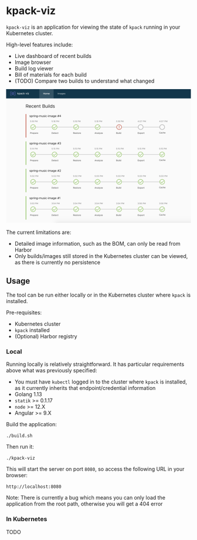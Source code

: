 # kpack-viz

`kpack-viz` is an application for viewing the state of `kpack` running in your Kubernetes cluster.

High-level features include:
- Live dashboard of recent builds
- Image browser
- Build log viewer
- Bill of materials for each build
- (TODO) Compare two builds to understand what changed

![screenshot](docs/screenshot.png)

The current limitations are:
- Detailed image information, such as the BOM, can only be read from Harbor
- Only builds/images still stored in the Kubernetes cluster can be viewed, as there is currently no persistence

## Usage

The tool can be run either locally or in the Kubernetes cluster where `kpack` is installed.

Pre-requisites:
- Kubernetes cluster
- `kpack` installed
- (Optional) Harbor registry

### Local

Running locally is relatively straightforward. It has particular requirements above what was previously specified:
- You must have `kubectl` logged in to the cluster where `kpack` is installed, as it currently inherits that endpoint/credential information
- Golang 1.13
- `statik` >= 0.1.17
- `node` >= 12.X
- Angular >= 9.X

Build the application:

```
./build.sh
```

Then run it:

```
./kpack-viz
```

This will start the server on port `8080`, so access the following URL in your browser:

```
http://localhost:8080
```

Note: There is currently a bug which means you can only load the application from the root path, otherwise you will get a 404 error

### In Kubernetes

TODO